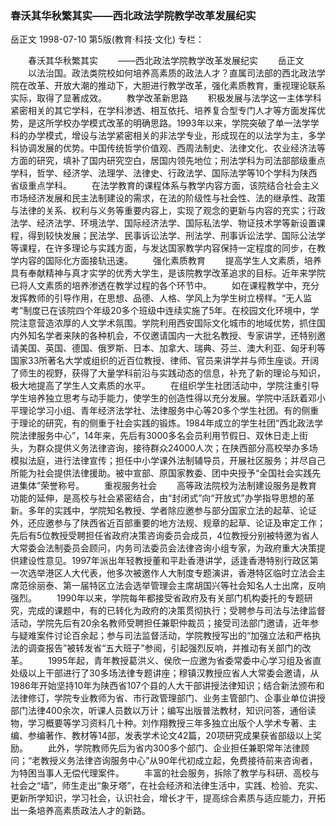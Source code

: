 ### 春沃其华秋繁其实——西北政法学院教学改革发展纪实
岳正文
1998-07-10
第5版(教育·科技·文化)
专栏：

　　春沃其华秋繁其实
　　——西北政法学院教学改革发展纪实
　　岳正文
　　以法治国。政法类院校如何培养高素质的政法人才？直属司法部的西北政法学院在改革、开放大潮的推动下，大胆进行教学改革，强化素质教育，重视理论联系实际，取得了显著成效。
　　教学改革新思路
　　积极发展与法学这一主体学科紧密相关的其它学科，在学科渗透、相互依托、培养复合型专门人才等方面发挥优势，是这所学校办学模式改革的明确思路。1993年以来，学院突破了单一法学学科的办学模式，增设与法学紧密相关的非法学专业，形成现在的以法学为主，多学科协调发展的优势。中国传统哲学价值观、西周法制史、法律文化、农业经济法等方面的研究，填补了国内研究空白，居国内领先地位；刑法学科为司法部部级重点学科，哲学、经济学、法理学、法律史、行政法学、国际法学等10个学科为陕西省级重点学科。
　　在法学教育的课程体系与教学内容方面，该院结合社会主义市场经济发展和民主法制建设的需求，在法的阶级性与社会性、法的继承性、政策与法律的关系、权利与义务等重要内容上，实现了观念的更新与内容的充实；行政法学、经济法学、环境法学、国际经济法学、国际私法学、物证技术学等新设置课程，得到较快发展；民法学、民事诉讼法学、刑法学、刑事诉讼法学、国际公法学等课程，在许多理论与实践方面，与发达国家教学内容保持一定程度的同步，在教学内容的国际化方面接轨迅速。
　　强化素质教育
　　提高学生人文素质，培养具有奉献精神与真才实学的优秀大学生，是该院教学改革追求的目标。近年来学院已将人文素质的培养渗透在教学过程的各个环节中。
　　如在课程教学中，充分发挥教师的引导作用，在思想、品德、人格、学风上为学生树立榜样。“无人监考”制度已在该院四个年级20多个班级中连续实施了5年。在校园文化环境中，学院注意营造浓厚的人文学术氛围。学院利用西安国际文化城市的地域优势，抓住国内外知名学者来陕的各种机会，不仅邀请国内一大批名教授、专家讲学，还特别邀请美国、英国、德国、俄罗斯、日本、加拿大、瑞典、芬兰、澳大利亚、匈牙利等国家33所著名大学或组织的近百位教授、律师、官员来讲学并与师生座谈。开阔了师生的视野，获得了大量学科前沿与实践动态的信息，补充了新的理论与知识，极大地提高了学生人文素质的水平。
　　在组织学生社团活动中，学院注重引导学生培养独立思考与动手能力，使学生的创造性得以充分发展。学院中活跃着邓小平理论学习小组、青年经济法学社、法律服务中心等20多个学生社团。有的侧重于理论的研究，有的侧重于社会实践的锻炼。1984年成立的学生社团“西北政法学院法律服务中心”，14年来，先后有3000多名会员利用节假日、双休日走上街头，为群众提供义务法律咨询，接待群众24000人次；在陕西部分高校举办多场模拟法庭，进行法律宣传；担任中小学课外法制辅导员，开展社区服务；并尽自己所能为社会提供法律援助。被中宣部、原国家教委、团中央授予“全国社会实践先进集体”荣誉称号。
　　重视服务社会
　　高等政法院校为法制建设服务是教育功能的延伸，是高校与社会紧密结合，由“封闭式”向“开放式”办学指导思想的革新。多年的实践中，学院知名教授、学者除应邀参与部分国家立法的起草、论证外，还应邀参与了陕西省近百部重要的地方法规、规章的起草、论证及审定工作；先后有5位教授受聘担任省政府决策咨询委员会成员，4位教授分别被特邀为省人大常委会法制委员会顾问，内务司法委员会法律咨询小组专家，为政府重大决策提供建设性意见。1997年派出年轻教授董和平赴香港讲学，适逢香港特别行政区第一次选举港区人大代表，他多次被邀作人大制度专题演讲，香港特区临时立法会主席范徐丽泰、第一届特区立法会选举管理会主席胡国兴等社会知名人士出席，反响强烈。
　　1990年以来，学院每年都接受省政府及有关部门机构委托的专题研究，完成的课题中，有的已转化为政府的决策贯彻执行；受聘参与司法与法律监督活动，学院先后有20余名教师受聘担任兼职仲裁员；接受司法部门邀请，近年参与疑难案件讨论百余起；参与司法监督活动，学院教授写出的“加强立法和严格执法的调查报告”被转发省“五大班子”参阅，引起强烈反响，并推动有关部门的改革。
　　1995年起，青年教授葛洪义、侯欣一应邀为省委常委中心学习组及省直处级以上干部进行了30多场法律专题讲座；穆镇汉教授应省人大常委会邀请，从1986年开始坚持10年为陕西省107个县的人大干部讲授法律知识；结合新法颁布和法律修订，学院专业教师为省、市行政管理部门、业务主管部门、企事业单位讲授部门法律400余次，听课人员数以万计；编写出版普法教材，知识问答，通俗读物，学习概要等学习资料几十种。刘作翔教授三年多独立出版个人学术专著、主编、参编著作、教材等14部，发表学术论文42篇，20项研究成果获省部级以上奖励。
　　此外，学院教师先后为省内300多个部门、企业担任兼职常年法律顾问；“老教授义务法律咨询服务中心”从90年代初成立起，免费接待前来咨询者，为特困当事人无偿代理案件。
　　丰富的社会服务，拆除了教学与科研、高校与社会之“墙”，师生走出“象牙塔”，在社会经济和法律生活中，实践、检验、充实、更新所学知识，学习社会，认识社会，增长才干，提高综合素质与适应能力，开拓出一条培养高素质政法人才的新路。
